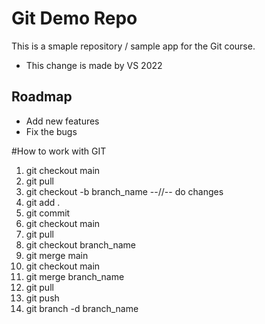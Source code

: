 # Git Demo Repo
This is a smaple repository / sample app for the Git course.

* This change is made by VS 2022

## Roadmap
* Add new features
* Fix the bugs

#How to work with GIT 
1. git checkout main
2. git pull
3. git checkout -b branch_name
--//-- do changes
4. git add .
5. git commit
6. git checkout main
7. git pull 
8. git checkout branch_name
9. git merge main 
10. git checkout main 
11. git merge branch_name
12. git pull
13. git push 
14. git branch -d branch_name

